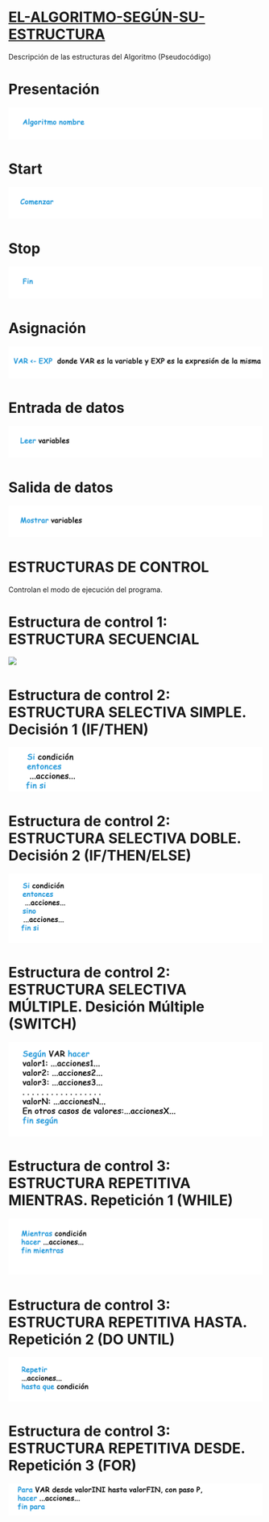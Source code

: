 # <ins>EL-ALGORITMO-SEGÚN-SU-ESTRUCTURA</ins>
Descripción de las estructuras del Algoritmo (Pseudocódigo)


# Presentación    

<img src="IMG/Algoritmo nombre.png">

# Start     

<img src="IMG/Comenzar.png">

# Stop      

<img src="IMG/Fin.png">

# Asignación  

<img src="IMG/Asignacion.png">

# Entrada de datos     

<img src="IMG/Leer.png">

# Salida de datos      

<img src="IMG/Mostrar.png">

# ESTRUCTURAS DE CONTROL

Controlan el modo de ejecución del programa.

# Estructura de control 1: ESTRUCTURA SECUENCIAL

<img src="IMG/Secuenciales.png">

# Estructura de control 2: ESTRUCTURA SELECTIVA SIMPLE. Decisión 1 (IF/THEN)

<img src="IMG/Decision 1.png">

# Estructura de control 2: ESTRUCTURA SELECTIVA DOBLE. Decisión 2 (IF/THEN/ELSE)

<img src="IMG/Decision 2.png">

# Estructura de control 2: ESTRUCTURA SELECTIVA MÚLTIPLE. Desición Múltiple (SWITCH)

<img src="IMG/Segun.png">
              
# Estructura de control 3: ESTRUCTURA REPETITIVA MIENTRAS. Repetición 1 (WHILE)

<img src="IMG/Repeticion 1.png">

# Estructura de control 3: ESTRUCTURA REPETITIVA HASTA. Repetición 2 (DO UNTIL)

<img src="IMG/Repeticion 2.png">

# Estructura de control 3: ESTRUCTURA REPETITIVA DESDE. Repetición 3 (FOR)

<img src="IMG/Repeticion 3.png">




